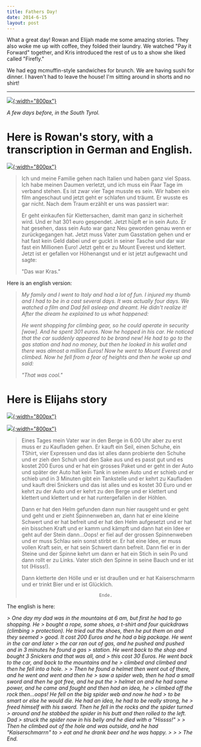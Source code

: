 ```yaml
---
title: Fathers Day!
date: 2014-6-15
layout: post
---
```


What a great day! Rowan and Elijah made me some amazing stories. They also woke
me up with coffee, they folded their laundry. We watched "Pay it Forward"
together, and Kris introduced the rest of us to a show she liked called
"Firefly."

We had egg mcmuffin-style sandwiches for brunch. We are having sushi for
dinner. I haven't had to leave the house! I'm sitting around in shorts and no
shirt!

---

[![](images/me_and_boys.jpg){:width="800px"}](images/me_and_boys.jpg)

<i>A few days before, in the South Tyrol.</i>

Here is Rowan's story, with a transcription in German and English.
======

[![](images/rowan_letter.jpg){:width="800px"}](images/rowan_letter.jpg)

> Ich und meine Familie gehen nach Italien und haben ganz viel Spass. Ich habe
> meinen Daumen verletzt, und ich muss ein Paar Tage im verband stehen. Es ist
> zwar vier Tage musste es sein. Wir haben ein film angeschaut und jetzt geht er
> schlafen und träumt. Er wusste es gar nicht. Nach dem Traum erzählt er uns was
> passiert war:
> 
> Er geht einkaufen für Klettersachen, damit man ganz in sicherheit wird. Und er
> hat 301 euro gespendet. Jetzt hüpft er in sein Auto. Er hat gesehen, dass sein
> Auto war ganz Neu geworden genau wenn er zurückgegangen hat. Jetzt muss Vater
> zum Gasstation gehen und er hat fast kein Geld dabei und er guckt in seiner
> Tasche und dar war fast ein Millionen Euro! Jetzt geht er zu Mount Everest und
> klettert. Jetzt ist er gefallen vor Höhenangst und er ist jetzt aufgewacht und
> sagte:
>
> "Das war Kras."

Here is an english version:

> <i>My family and I went to Italy and had a lot of fun. I injured my thumb and I had
> to be in a cast several days. It was actually four days. We watched a film and
> Dad fell asleep and dreamt. He didn't realize it! After the dream he explained
> to us what happened:
>
> He went shopping for climbing gear, so he could operate in security [wow]. And
> he spent 301 euros. Now he hopped in his car. He noticed that the car suddenly
> appeared to be brand new! He had to go to the gas station and had no money, but
> then he looked in his wallet and there was almost a million Euros! Now he went
> to Mount Everest and climbed. Now he fell from a fear of heights and then he
> woke up and said:
> 
> "That was cool."</i>

Here is Elijahs story
======

[![](images/elijah_letter2.jpg){:width="800px"}](images/elijah_letter2.jpg)

[![](images/elijah_letter1.jpg){:width="800px"}](images/elijah_letter1.jpg)


> Eines Tages mein Vater war in den Berge in 6.00 Uhr aber zu erst muss er zu
> Kaufladen gehen. Er kauft ein Seil, einen Schuhe, ein TShirt, vier Expressen und
> das ist alles dann probierte den Schuhe und er zieh den Schuh und den Sake aus
> und es passt gut und es kostet 200 Euros und er hat ein grosses Paket und er
> geht in der Auto und später der Auto hat kein Tank in seinen Auto und er schieb
> und er schieb und in 3 Minuten gibt ein Tankstelle und er kehrt zu Kaufladen und
> kauft drei Snickers und das ist alles und es kostet 30 Euro und er kehrt zu der
> Auto und er kehrt zu den Berge und er klettert und klettert und klettert und er
> hat runtergefallen in der Höhlen.
> 
> Dann er hat den Helm gefunden dann nun hier rausgeht und er geht und geht und er
> zieht Spinnenweben an, dann hat er eine kleine Schwert und er hat befreit und er
> hat den Helm aufgesetzt und er hat ein bisschen Kraft und er kamm und kämpft und
> dann hat ein Idee er geht auf der Stein dann...Oops! er fiel auf der grossen
> Spinnenweben und er muss Schlau sein sonst stirbt er. Er hat eine Idee, er muss
> vollen Kraft sein, er hat sein Schwert dann befreit. Dann fiel er in der
> Steine und der Spinne kehrt um dann er hat ein Stich in sein Po und dann rollt
> er zu Links. Vater stich den Spinne in seine Bauch und er ist tot (Hisss!).
> 
> Dann kletterte den Hölle und er ist draußen und er hat Kaiserschmarrn und er
> trinkt Bier und er ist Glücklich.
> 
> 
>                                  Ende.

The english is here:

<i>
> One day my dad was in the mountains at 6 am, but first he had to go shopping. He
> bought a rope, some shoes, a t-shirt and four quickdraws (climbing
> protection). He tried out the shoes, then he put them on and they seemed
> good. It cost 200 Euros and he had a big package. He went in the car and later
> the car ran out of gas, and he pushed and pushed and in 3 minutes he found a gas
> station. He went back to the shop and bought 3 Snickers and that was all, and
> this cost 30 Euros. He went back to the car, and back to the mountains and he
> climbed and climbed and then he fell into a hole.
> 
> Then he found a helmet then went out of there, and he went and went and then he
> saw a spider web, then he had a small sword and then he got free, and he put the
> helmet on and he had some power, and he came and fought and then had an idea, he
> climbed off the rock then...oops! He fell on the big spider web and now he had
> to be smart or else he would die. He had an idea, he had to be really strong, he
> freed himself with his sword. Then he fell in the rocks and the spider turned
> around and he stabbed the spider in his butt and then rolled to the left. Dad
> struck the spider now in his belly and he died with a "Hissss!"
> 
> Then he climbed out of the hole and was outside, and he had "Kaiserschmarrn" to
> eat and he drank beer and he was happy.
> 
> 
>                                      The End.
</i>
